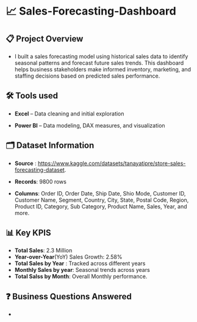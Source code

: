 # 📈 Sales-Forecasting-Dashboard
## 📋 Project Overview
- I built a sales forecasting model using historical sales data to identify seasonal patterns and forecast future sales trends.
This dashboard helps business stakeholders make informed inventory, marketing, and staffing decisions based on predicted sales performance.

## 🛠️ Tools used
- **Excel** – Data cleaning and initial exploration

- **Power BI** – Data modeling, DAX measures, and visualization

## 🗂️ Dataset Information
- **Source** : https://www.kaggle.com/datasets/tanayatipre/store-sales-forecasting-dataset.

- **Records**: 9800 rows
- **Columns**: Order ID, Order Date, Ship Date, Shio Mode, Customer ID, Customer Name, Segment, Country, City, State, Postal Code, Region, Product ID, Category, Sub Category, Product Name, Sales, Year, and more.

## 📊 Key KPIS
- **Total Sales**: 2.3 Million
- **Year-over-Year**(YoY) Sales Growth: 2.58%
- **Total Sales by Year** : Tracked across different years
- **Monthly Sales by year**: Seasonal trends across years
- **Total Salss by Month**: Overall Monthly performance.


## ❓ Business Questions Answered
- 
